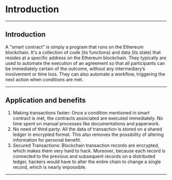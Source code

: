 # Introduction

***

## Introduction

A "smart contract" is simply a program that runs on the Ethereum blockchain. It's a collection of code (its functions) and data (its state) that resides at a specific address on the Ethereum blockchain. They typically are used to automate the execution of an agreement so that all participants can be immediately certain of the outcome, without any intermediary’s involvement or time loss. They can also automate a workflow, triggering the next action when conditions are met.

***

## Application and benefits

1. Making transactions faster: Once a condition mentioned in smart contract is met, the contracts associated are executed immediately. No time spent on manual processes like documentations and paperwork.
2. No need of third party: All the data of transaction is stored on a shared ledger in encrypted format. This also removes the possibility of altering information for personal benefit.
3. Secured Transactions: Blockchain transaction records are encrypted, which makes them very hard to hack. Moreover, because each record is connected to the previous and subsequent records on a distributed ledger, hackers would have to alter the entire chain to change a single record, which is nearly impossible.

***
